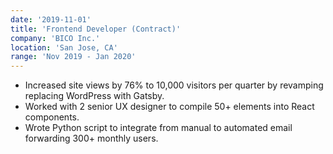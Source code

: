 ```yaml
---
date: '2019-11-01'
title: 'Frontend Developer (Contract)'
company: 'BICO Inc.'
location: 'San Jose, CA'
range: 'Nov 2019 - Jan 2020'
---
```


- Increased site views by 76% to 10,000 visitors per quarter by revamping replacing WordPress with Gatsby.
- Worked with 2 senior UX designer to compile 50+ elements into React components.
- Wrote Python script to integrate from manual to automated email forwarding 300+ monthly users.

